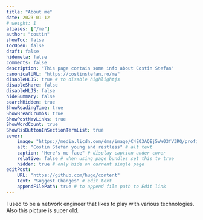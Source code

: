 ```yaml
---
title: "About me"
date: 2023-01-12
# weight: 1
aliases: ["/me"]
author: "costin"
showToc: false
TocOpen: false
draft: false
hidemeta: false
comments: false
description: "This page contain some info about Costin Stefan"
canonicalURL: "https://costinstefan.ro/me"
disableHLJS: true # to disable highlightjs
disableShare: false
disableHLJS: false
hideSummary: false
searchHidden: true
ShowReadingTime: true
ShowBreadCrumbs: true
ShowPostNavLinks: true
ShowWordCount: true
ShowRssButtonInSectionTermList: true
cover:
    image: "https://media.licdn.com/dms/image/C4E03AQEj5wW03fV3RQ/profile-displayphoto-shrink_800_800/0/1595945030878?e=1678924800&v=beta&t=74Z3eJPXjTnLas61Y2VD4ew9tP9B7xlCizjGXXMRoLs" # image path/url
    alt: "Costin Stefan young and restless" # alt text
    caption: "Here's me face" # display caption under cover
    relative: false # when using page bundles set this to true
    hidden: true # only hide on current single page
editPost:
    URL: "https://github.com/hugo/content"
    Text: "Suggest Changes" # edit text
    appendFilePath: true # to append file path to Edit link
---
```

I used to be a network engineer that likes to play with various technologies. Also this picture is super old.
